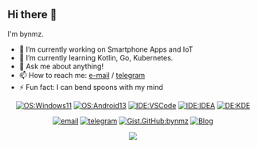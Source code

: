 ## Hi there 👋

<!--
**bynmz/bynmz** is a ✨ _special_ ✨ repository because its `README.md` (this file) appears on your GitHub profile.

Here are some ideas to get you started:

- 🔭 I’m currently working on ...
- 🌱 I’m currently learning ...
- 👯 I’m looking to collaborate on ...
- 🤔 I’m looking for help with ...
- 💬 Ask me about ...
- 📫 How to reach me: ...
- 😄 Pronouns: ...
- ⚡ Fun fact: ...
-->

I'm bynmz.

- 🔭 I’m currently working on Smartphone Apps and IoT
- 🌱 I’m currently learning Kotlin, Go, Kubernetes.
- 💬 Ask me about anything!
- 📫 How to reach me: [e-mail](mailto:bynmwz@gmail.com) / [telegram](https://t.me/bynmz)
- ⚡ Fun fact: I can bend spoons with my mind

<div align="center">

  [![OS:Windows11](https://img.shields.io/badge/OS-Windows11-blue?style=flat-square&logo=microsoft)](https://www.microsoft.com)
  [![OS:Android13](https://img.shields.io/badge/OS-Android14-green?style=flat-square&logo=android)](https://www.android.com/)
  [![IDE:VSCode](https://img.shields.io/badge/IDE-VSCode-blue?style=flat-square&logo=visualstudiocode)](https://code.visualstudio.com/)
  [![IDE:IDEA](https://img.shields.io/badge/IDE-IDEA-magenta?style=flat-square&logo=IntellijIDEA)](https://www.jetbrains.com/idea/)
  [![DE:KDE](https://img.shields.io/badge/DE-KDE-blue?style=flat-square&logo=KDE)](https://kde.org)

  [![email](https://img.shields.io/badge/Email-bynmwz@gmail.com-red?style=flat-square&logo=gmail)](mailto:bynmwz@gmail.com)
  [![telegram](https://img.shields.io/badge/Telegram-bynmz-blue?style=flat-square&logo=telegram)](https://t.me/bynmz)
  [![Gist.GitHub:bynmz](https://img.shields.io/badge/Gist-bynmz-red?style=flat-square&logo=GitHub)](https://gist.github.com/bynmz)
  [![Blog](https://img.shields.io/badge/Blog-blue)](https://bynmz.github.io/)
</div>

<div align="center">
  <a href="https://github.com/vn7n24fzkq/github-profile-summary-cards">
    <img src="https://github-profile-summary-cards.vercel.app/api/cards/repos-per-language?username=bynmz&theme=github" />
  </a>
</div>


